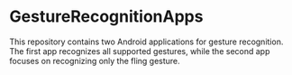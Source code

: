 # GestureRecognitionApps

This repository contains two Android applications for gesture recognition. The first app recognizes all supported gestures, while the second app focuses on recognizing only the fling gesture.